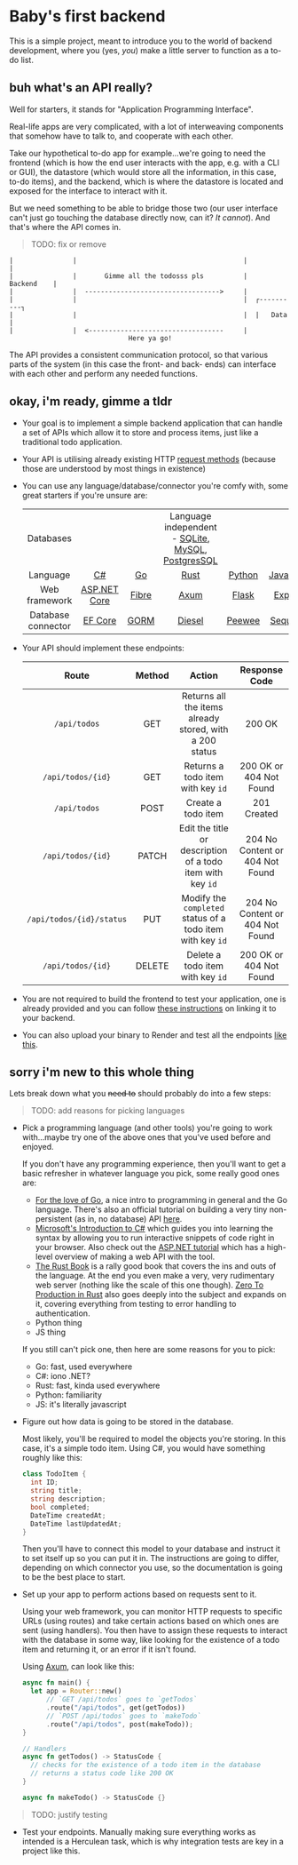 # Baby's first backend

This is a simple project, meant to introduce you to the world of backend development, where you (yes, *you*) make a little server to function as a to-do list.

## buh what's an API really?

Well for starters, it stands for "Application Programming Interface".

Real-life apps are very complicated, with a lot of interweaving components that somehow have to talk to, and cooperate with each other.

Take our hypothetical to-do app for example...we're going to need the frontend (which is how the end user interacts with the app, e.g. with a CLI or GUI), the datastore (which would store all the information, in this case, to-do items), and the backend, which is where the datastore is located and exposed for the interface to interact with it.

But we need something to be able to bridge those two (our user interface can't just go touching the database directly now, can it? *It cannot*). And that's where the API comes in.

> TODO: fix or remove

```text
|               |                                          |                |
|               |       Gimme all the todosss pls          |     Backend    |
|               |  ---------------------------------->     |   
|               |                                          |  ┌----------┐
|               |                                          |  |   Data   |
|               |  <----------------------------------     |
                              Here ya go! 
```

The API provides a consistent communication protocol, so that various parts of the system (in this case the front- and back- ends) can interface with each other and perform any needed functions.

## okay, i'm ready, gimme a tldr

- Your goal is to implement a simple backend application that can handle a set of APIs which allow it to store and process items, just like a traditional todo application.

- Your API is utilising already existing HTTP [request methods](https://developer.mozilla.org/en-US/docs/Web/HTTP/Methods) (because those are understood by most things in existence)

- You can use any language/database/connector you're comfy with, some great starters if you're unsure are:

  |||||||
  |:---:|:---:|:---:|:---:|:---:|:---:|
  | Databases | | | Language independent - [SQLite](https://sqlite.org/index.html), [MySQL](https://www.mysql.com/), [PostgresSQL](https://www.postgresql.org/) | | |
  | Language | [C#](https://learn.microsoft.com/en-us/dotnet/csharp/) | [Go](https://go.dev/) | [Rust](https://www.rust-lang.org/) | [Python](https://www.python.org/) | [Javascript](https://developer.mozilla.org/en-US/docs/Web/JavaScript) |
  | Web framework | [ASP.NET Core](https://dotnet.microsoft.com/en-us/apps/aspnet) | [Fibre](https://gofiber.io/) | [Axum](https://github.com/tokio-rs/axum) | [Flask](https://flask.palletsprojects.com/en/2.3.x/) | [Express](https://expressjs.com/) |
  | Database connector | [EF Core](https://learn.microsoft.com/en-us/ef/core/) | [GORM](https://gorm.io/) | [Diesel](http://diesel.rs/) | [Peewee](http://docs.peewee-orm.com/en/latest/) | [Sequelize](https://sequelize.org/v3/) |

- Your API should implement these endpoints:

  | Route | Method | Action | Response Code |
  |:---:|:---:|:---:|:---:|
  | `/api/todos` | GET | Returns all the items already stored, with a 200 status | 200 OK |
  | `/api/todos/{id}` | GET | Returns a todo item with key `id` | 200 OK or 404 Not Found |
  | `/api/todos` | POST | Create a todo item | 201 Created |
  | `/api/todos/{id}` | PATCH | Edit the title or description of a todo item with key `id` | 204 No Content or 404 Not Found |
  | `/api/todos/{id}/status` | PUT | Modify the `completed` status of a todo item with key `id` | 204 No Content or 404 Not Found |
  | `/api/todos/{id}` | DELETE | Delete a todo item with key `id` | 200 OK or 404 Not Found |

- You are not required to build the frontend to test your application, one is already provided and you can follow [these instructions](Adding%20Frontend.md) on linking it to your backend.

- You can also upload your binary to Render and test all the endpoints [like this](Using%20Render.md).

## sorry i'm new to this whole thing

Lets break down what you ~~need to~~ should probably do into a few steps:

> TODO: add reasons for picking languages

- Pick a programming language (and other tools) you're going to work with...maybe try one of the above ones that you've used before and enjoyed.
  
  If you don't have any programming experience, then you'll want to get a basic refresher in whatever language you pick, some really good ones are:

  - [For the love of Go](https://bitfieldconsulting.com/books/love), a nice intro to programming in general and the Go language. There's also an official tutorial on building a very tiny non-persistent (as in, no database) API [here](https://go.dev/doc/tutorial/web-service-gin).
  - [Microsoft's Introduction to C#](https://learn.microsoft.com/en-us/dotnet/csharp/tour-of-csharp/tutorials/) which guides you into learning the syntax by allowing you to run interactive snippets of code right in your browser. Also check out the [ASP.NET tutorial](https://learn.microsoft.com/en-us/aspnet/core/tutorials/first-web-api) which has a high-level overview of making a web API with the tool.
  - [The Rust Book](https://rust-book.cs.brown.edu/title-page.html) is a rally good book that covers the ins and outs of the language. At the end you even make a very, very rudimentary web server (nothing like the scale of this one though). [Zero To Production in Rust](https://www.zero2prod.com/index.html) also goes deeply into the subject and expands on it, covering everything from testing to error handling to authentication.
  - Python thing
  - JS thing

  If you still can't pick one, then here are some reasons for you to pick:

  - Go: fast, used everywhere
  - C#: iono .NET?
  - Rust: fast, kinda used everywhere
  - Python: familiarity
  - JS: it's literally javascript

- Figure out how data is going to be stored in the database.

  Most likely, you'll be required to model the objects you're storing. In this case, it's a simple todo item. Using C#, you would have something roughly like this:

  ```csharp
  class TodoItem {
    int ID;
    string title;
    string description;
    bool completed;
    DateTime createdAt;
    DateTime lastUpdatedAt;
  }
  ```

  Then you'll have to connect this model to your database and instruct it to set itself up so you can put it in. The instructions are going to differ, depending on which connector you use, so the documentation is going to be the best place to start.

- Set up your app to perform actions based on requests sent to it.
  
  Using your web framework, you can monitor HTTP requests to specific URLs (using routes) and take certain actions based on which ones are sent (using handlers). You then have to assign these requests to interact with the database in some way, like looking for the existence of a todo item and returning it, or an error if it isn't found.

  Using [Axum](https://github.com/tokio-rs/axum), can look like this:
  
  ```rust
  async fn main() {
    let app = Router::new()
        // `GET /api/todos` goes to `getTodos`
        .route("/api/todos", get(getTodos))
        // `POST /api/todos` goes to `makeTodo`
        .route("/api/todos", post(makeTodo));
  }

  // Handlers
  async fn getTodos() -> StatusCode {
    // checks for the existence of a todo item in the database
    // returns a status code like 200 OK
  }

  async fn makeTodo() -> StatusCode {}
  ```

> TODO: justify testing

- Test your endpoints. Manually making sure everything works as intended is a Herculean task, which is why integration tests are key in a project like this.
